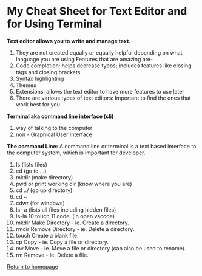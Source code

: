 # **My Cheat Sheet for Text Editor and for Using Terminal**
**Text editor allows you to write and manage text.** 
1. They are not created equally or equally helpful depending on what language you are using
Features that are amazing are-
1. Code completion: helps decrease typos; includes features like closing tags and closing brackets
2. Syntax highlighting
3. Themes
4. Extensions: allows the text editor to have more features to use later
5. There are various types of text editors: Important to find the ones that work best for you

**Terminal aka command line interface (cli)** 
1. way of talking to the computer
2. non - Graphical User Interface 

**The command Line:** 
A command line or terminal is a text based interface to the computer system, which is important for developer.
1. ls (lists files)
2. cd (go to ...)
3. mkdir (make directory)
4. pwd or print working dir (know where you are)
5. cd ../ (go up directory)
6. cd ~
7. cdwr (for windows)
8. ls -a (lists all files including hidden files)
9. ls-la
10 touch
11 code. (in open vscode)
12. mkdir
Make Directory - ie. Create a directory.
13. rmdir
Remove Directory - ie. Delete a directory.
14. touch
Create a blank file.
15. cp
Copy - ie. Copy a file or directory.
16. mv
Move - ie. Move a file or directory (can also be used to rename).
17. rm
Remove - ie. Delete a file.

[Return to homepage](README.md)